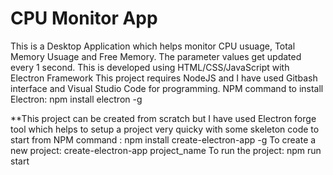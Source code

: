 # CPU Monitor App
This is a Desktop Application which helps monitor CPU usuage, Total Memory Usuage and Free Memory. The parameter values get updated every 1 second. This is developed using HTML/CSS/JavaScript with Electron Framework
This project requires NodeJS and I have used Gitbash interface and Visual Studio Code for programming.
NPM command to install Electron: npm install electron -g

**This project can be created from scratch but I have used Electron forge tool which helps to setup a project very quicky with some skeleton code to start from
NPM command : npm install create-electron-app -g
To create a new project: create-electron-app project_name
To run the project: npm run start

